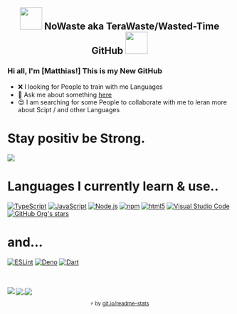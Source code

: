 ## <p align="center"> <img src="https://cdn.discordapp.com/emojis/594159590107643914.gif?v=1" height=50/> NoWaste aka TeraWaste/Wasted-Time GitHub <img src="https://cdn.discordapp.com/emojis/594159590107643914.gif?v=1" height=50/> </p></font>


### Hi all, I'm [Matthias!] This is my New GitHub ###
- ❌ I looking for People to train with me Languages
- 🏮 Ask me about something [here](https://github.com/BRNoWaste/NoWaste/issues)
- 😍 I am searching for some People to collaborate with me to leran more about  Scipt / and other Languages

#  Stay positiv be Strong.
</p>

<img src="https://media4.giphy.com/media/3EfgWHj0YIDrW/giphy.gif?cid=ecf05e47ktn797nsrzm23phd1tsdwoq0p5vgaz53xe4kzyy3&rid=giphy.gif"/>

</a>


</p>

# Languages I currently learn & use..
[<img alt="TypeScript" src="https://img.shields.io/badge/-TypeScript-007acc?style=flat-square&logo=typescript&logoColor=white" />](https://www.typescriptlang.org) [<img alt="JavaScript" src="https://img.shields.io/badge/-JavaScript-edb200?style=flat-square&logo=javascript&logoColor=white" />](https://developer.mozilla.org/en-US/docs/Web/JavaScript) [<img alt="Node.js" src="https://img.shields.io/badge/-Node.js-43853d?style=flat-square&logo=Node.js&logoColor=white" />](https://nodejs.org)  [<img alt="npm" src="https://img.shields.io/badge/-NPM-CB3837?style=flat-square&logo=npm&logoColor=white" />](https://npmjs.com) [<img alt="html5" src="https://img.shields.io/badge/-HTML5-E34F26?style=flat-square&logo=html5&logoColor=white" />](https://developer.mozilla.org/en-US/docs/Web/Guide/HTML/HTML5) [<img alt="Visual Studio Code" src="https://img.shields.io/badge/-Visual Studio Code-007ACC?style=flat-square&logo=visual-studio-code&logoColor=white" />](https://code.visualstudio.com/) [<img alt="GitHub Org's stars" src="https://img.shields.io/github/stars/Wasted-Time?color=blue&label=Lua&logo=Lua&logoColor=blueviolet&style=social">](https://www.lua.org/)


# and...

[<img alt="ESLint" src="https://img.shields.io/badge/-ESLint-4B32C3?style=flat-square&logo=eslint&logoColor=white" />](https://eslint.org/) [<img alt="Deno" src="https://img.shields.io/badge/-Deno-000000?style=flat-square&logo=Deno&logoColor=white" />](https://deno.land) [<img alt="Dart" src="https://img.shields.io/badge/-Dart-17212f?style=flat-square&logo=dart&logoColor=white" />](https://dart.dev)

<br>
<br>

<a href="https://github.com/anuraghazra/github-readme-stats">
  <img align="center" src="https://github-readme-stats.vercel.app/api?username=BRNoWaste&show_icons=true&title_color=FF7256&icon_color=00d200&theme=synthwave" />
</a>

<a href="https://github.com/anuraghazra/github-readme-stats">
  <img align="left" src="https://github-readme-stats.vercel.app/api/top-langs/?username=BRNoWaste&langs_count=12&show_icons=true&title_color=FF7256&icon_color=00d200&theme=synthwave" />
</a>


<a href="https://wakatime.com/@WastedTime">
  <img align="center"  src="https://github-readme-stats.vercel.app/api/wakatime?username=BRNoWaste&show_icons=true&title_color=FF7256&icon_color=00d200&theme=synthwave">
</a>  
    <sub><p align="center">⚡️ by <a target="_blank" href="https://git.io/readme-stats">git.io/readme-stats</a></p></sub>
    
